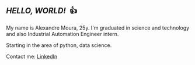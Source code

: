 ## _HELLO, WORLD!_ ​ :thumbsup:

My name is Alexandre Moura, 25y. I'm graduated in science and technology and also Industrial Automation Engineer intern. 

Starting in the area of python, data science. 

Contact me: [LinkedIn](https://www.linkedin.com/in/alexandre-fernandes-523465105/)



#  

